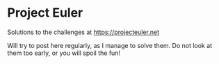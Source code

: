 # Project Euler 

Solutions to the challenges at https://projecteuler.net

Will try to post here regularly, as I manage to solve them. Do not look at them too early, or you will spoil the fun!
